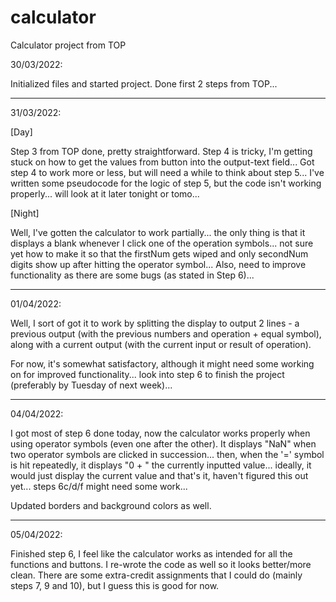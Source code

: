# calculator
Calculator project from TOP

30/03/2022:

Initialized files and started project.
Done first 2 steps from TOP...

---

31/03/2022:

[Day]

Step 3 from TOP done, pretty straightforward.
Step 4 is tricky, I'm getting stuck on how to get the values from button into the output-text field...
Got step 4 to work more or less, but will need a while to think about step 5...
I've written some pseudocode for the logic of step 5, but the code isn't working properly... will look at it later tonight or tomo...

[Night]

Well, I've gotten the calculator to work partially... the only thing is that it displays a blank whenever I click one of the operation symbols... not sure yet how to make it so that the firstNum gets wiped and only secondNum digits show up after hitting the operator symbol...
Also, need to improve functionality as there are some bugs (as stated in Step 6)...

---

01/04/2022:

Well, I sort of got it to work by splitting the display to output 2 lines - a previous output (with the previous numbers and operation + equal symbol), along with a current output (with the current input or result of operation).

For now, it's somewhat satisfactory, although it might need some working on for improved functionality... look into step 6 to finish the project (preferably by Tuesday of next week)...

---

04/04/2022:

I got most of step 6 done today, now the calculator works properly when using operator symbols (even one after the other). It displays "NaN" when two operator symbols are clicked in succession... then, when the '=' symbol is hit repeatedly, it displays "0 + " the currently inputted value... ideally, it would just display the current value and that's it, haven't figured this out yet... steps 6c/d/f might need some work...

Updated borders and background colors as well.

---

05/04/2022:

Finished step 6, I feel like the calculator works as intended for all the functions and buttons. I re-wrote the code as well so it looks better/more clean. There are some extra-credit assignments that I could do (mainly steps 7, 9 and 10), but I guess this is good for now.